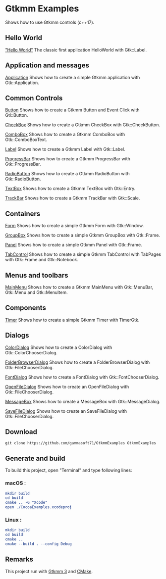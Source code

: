 
# Gtkmm Examples

Shows how to use Gtkmm controls (c++17).

## Hello World

["Hello World"](src/HelloWorld) The classic first application HelloWorld with Gtk::Label.

## Application and messages

[Application](src/Application) Shows how to create a simple Gtkmm application with Gtk::Application.

## Common Controls

[Button](src/Button) Shows how to create a Gtkmm Button and Event Click with Gtl::Button.

[CheckBox](src/CheckBox) Shows how to create a Gtkmm CheckBox with Gtk::CheckButton.

[ComboBox](src/ComboBox) Shows how to create a Gtkmm ComboBox with Gtk::ComboBoxText.

[Label](src/Label) Shows how to create a Gtkmm Label with Gtk::Label.

[ProgressBar](src/ProgressBar) Shows how to create a Gtkmm ProgressBar with Gtk::ProgressBar.

[RadioButton](src/RadioButton) Shows how to create a Gtkmm RadioButton with Gtk::RadioButton.

[TextBox](src/TextBox) Shows how to create a Gtkmm TextBox with Gtk::Entry.

[TrackBar](src/TrackBar) Shows how to create a Gtkmm TrackBar with Gtk::Scale.

## Containers

[Form](src/Form) Shows how to create a simple Gtkmm Form with Gtk::Window.

[GroupBox](src/GroupBox) Shows how to create a simple Gtkmm GroupBox with Gtk::Frame.

[Panel](src/Panel) Shows how to create a simple Gtkmm Panel with Gtk::Frame.

[TabControl](src/TabControl) Shows how to create a simple Gtkmm TabControl with TabPages with Gtk::Frame and Gtk::Notebook.

## Menus and toolbars

[MainMenu](src/MainMenu) Shows how to create a Gtkmm MainMenu with Gtk::MenuBar, Gtk::Menu and Gtk::MenuItem.

## Components

[Timer](src/Timer) Shows how to create a simple Gtkmm Timer with TimerGtk.

## Dialogs

[ColorDialog](src/ColorDialog) Shows how to create a ColorDialog with Gtk::ColorChooserDialog.

[FolderBrowserDialog](src/FolderBrowserDialog) Shows how to create a FolderBrowserDialog with Gtk::FileChooserDialog.

[FontDialog](src/FontDialog) Shows how to create a FontDialog with Gtk::FontChooserDialog.

[OpenFileDialog](src/OpenFileDialog) Shows how to create an OpenFileDialog with Gtk::FileChooserDialog.

[MessageBox](src/MessageBox) Shows how to create a MessageBox with Gtk::MessageDialog.

[SaveFileDialog](src/SaveFileDialog) Shows how to create an SaveFileDialog with Gtk::FileChooserDialog.

## Download

``` shell
git clone https://github.com/gammasoft71/GtkmmExamples GtkmmExamples
```

## Generate and build

To build this project, open "Terminal" and type following lines:

### macOS :

``` cmake
mkdir build
cd build
cmake .. -G "Xcode"
open ./CocoaExamples.xcodeproj
```


### Linux :

``` cmake
mkdir build
cd build
cmake .. 
cmake --build . --config Debug
```

## Remarks

This project run with [Gtkmm 3](https://www.gtkmm.org) and [CMake](https://cmake.org).
